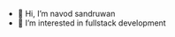- 👋 Hi, I’m navod sandruwan
- 👀 I’m interested in fullstack development


<!---
navodsandruwan/navodsandruwan is a ✨ special ✨ repository because its `README.md` (this file) appears on your GitHub profile.
You can click the Preview link to take a look at your changes.
--->
